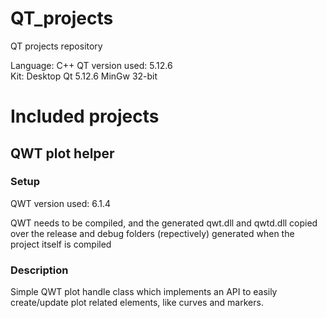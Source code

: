 # QT_projects
QT projects repository

Language: C++
QT version used: 5.12.6  
Kit: Desktop Qt 5.12.6 MinGw 32-bit  

# Included projects

## QWT plot helper
### Setup
QWT version used: 6.1.4

QWT needs to be compiled, and the generated qwt.dll and qwtd.dll copied over the release and debug folders (repectively) generated when the project itself is compiled

### Description
Simple QWT plot handle class which implements an API to easily create/update plot related elements, like curves and markers.